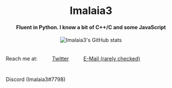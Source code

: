 <div align="center">

<h1>Imalaia3</h1>
<h4>Fluent in Python. I know a bit of C++/C and some JavaScript</h4>

![Imalaia3's GitHub stats](https://github-readme-stats.vercel.app/api?username=imalaia3&show_icons=true&theme=onedark)

<div id="wrapperID">
  <div id="div1" style="padding:20px;float:left">Reach me at:</div>
  <div id="twit" style="padding:20px;float:left"><a href="https://twitter.com/Imalaia3_">Twitter</a></div>
  <div id="mailme" style="padding:20px;float:left"><a href="mailto:imalaiayt3@gmail.com">E-Mail (rarely checked)</a></div>
  <div id="disc" style="padding:20px;float:left">Discord (Imalaia3#7798)</div>
</div>
  
</div>
